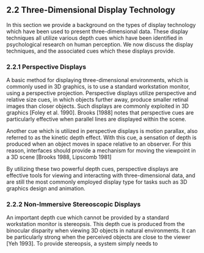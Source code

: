 ## 2.2 Three-Dimensional Display Technology

In this section we provide a background on the types of display technology which have been used to present three-dimensional data. These display techniques all utilize various depth cues which have been identified in psychological research on human perception. We now discuss the display techniques, and the associated cues which these displays provide.

### 2.2.1 Perspective Displays

A basic method for displaying three-dimensional environments, which is commonly used in 3D graphics, is to use a standard workstation monitor, using a perspective projection. Perspective displays utilize perspective and relative size cues, in which objects further away, produce smaller retinal images than closer objects. Such displays are commonly exploited in 3D graphics [Foley et al. 1990]. Brooks [1988] notes that perspective cues are particularly effective when parallel lines are displayed within the scene.

Another cue which is utilized in perspective displays is motion parallax, also referred to as the kinetic depth effect. With this cue, a sensation of depth is produced when an object moves in space relative to an observer. For this reason, interfaces should provide a mechanism for moving the viewpoint in a 3D scene [Brooks 1988, Lipscomb 1981]

By utilizing these two powerful depth cues, perspective displays are effective tools for viewing and interacting with three-dimensional data, and are still the most commonly employed display type for tasks such as 3D graphics design and animation.

### 2.2.2 Non-Immersive Stereoscopic Displays

An important depth cue which cannot be provided by a standard workstation monitor is stereopsis. This depth cue is produced from the binocular disparity when viewing 3D objects in natural environments. It can be particularly strong when the perceived objects are close to the viewer [Yeh 1993]. To provide stereopsis, a system simply needs to